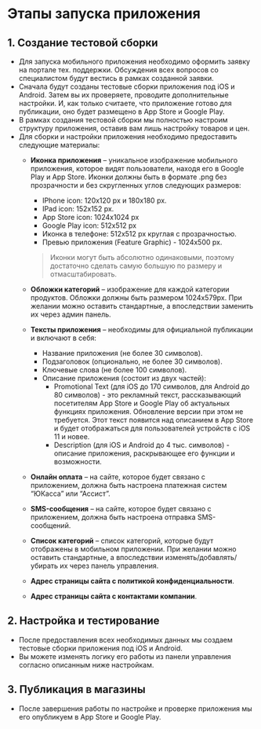 # Этапы запуска приложения
## 1. Создание тестовой сборки
* Для запуска мобильного приложения необходимо оформить заявку на портале тех. поддержки. Обсуждения всех вопросов со специалистом будут вестись в рамках созданной заявки.
* Сначала будут созданы тестовые сборки приложения под iOS и Android. Затем вы их проверяете, проводите дополнительные настройки. И, как только считаете, что приложение готово для публикации, оно будет размещено в App Store и Google Play.
* В рамках создания тестовой сборки мы полностью настроим структуру приложения, оставив вам лишь настройку товаров и цен.
* Для сборки и настройки приложения необходимо предоставить следующие материалы:
    + __Иконка приложения__ – уникальное изображение мобильного приложения, которое видят пользователи, находя его в Google Play и App Store. Иконки должны быть в формате .png без прозрачности и без скругленных углов следующих размеров:
        - IPhone icon: 120x120 px и 180x180 px.
        - IPad icon: 152x152 px.
        - App Store icon: 1024x1024 px
        - Google Play icon: 512x512 px
        - Иконка в телефоне: 512x512 px круглая с прозрачностью.
        - Превью приложения (Feature Graphic) - 1024x500 px.
        
        > Иконки могут быть абсолютно одинаковыми, поэтому достаточно сделать самую большую по размеру и отмасштабировать.

    + __Обложки категорий__ – изображение для каждой категории продуктов. Обложки должны быть размером 1024х579px. При желании можно оставить стандартные, а впоследствии заменить их через админ панель.
    + __Тексты приложения__ – необходимы для официальной публикации и включают в себя:
        - Название приложения (не более 30 символов).
        - Подзаголовок (опционально, не более 30 символов).
        - Ключевые слова (не более 100 символов).
        - Описание приложения (состоит из двух частей):
            + Promotional Text (для iOS до 170 символов, для Android до 80 символов) - это рекламный текст, рассказывающий посетителям App Store и Google Play об актуальных функциях приложения. Обновление версии при этом не требуется. Этот текст появится над описанием в App Store и будет отображаться для пользователей устройств с iOS 11 и новее.
            + Description (для iOS и Android до 4 тыс. символов) - описание приложения, раскрывающее его функции и возможности.
    + __Онлайн оплата__ – на сайте, которое будет связано с приложением, должна быть настроена платежная систем “ЮКасса” или “Ассист”.
    + __SMS-сообщения__ – на сайте, которое будет связано с приложением, должна быть настроена отправка SMS-сообщений.
    + __Список категорий__ – список категорий, которые будут отображены в мобильном приложении. При желании можно оставить стандартные, а впоследствии изменять/добавлять/убирать их через панель управления.
    + __Адрес страницы сайта с политикой конфиденциальности__.
    + __Адрес страницы сайта с контактами компании__.

## 2. Настройка и тестирование
* После предоставления всех необходимых данных мы создаем тестовые сборки приложения под iOS и Android. 
* Вы можете изменять логику его работы из панели управления согласно описанным ниже настройкам.

## 3. Публикация в магазины
* После завершения работы по настройке и проверке приложения мы его опубликуем в App Store и Google Play.


